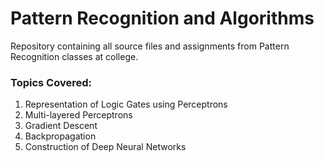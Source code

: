 # **Pattern Recognition and Algorithms**

Repository containing all source files and assignments from Pattern Recognition classes at college.

### **Topics Covered:**
1. Representation of Logic Gates using Perceptrons
2. Multi-layered Perceptrons
3. Gradient Descent
4. Backpropagation
5. Construction of Deep Neural Networks

